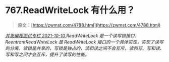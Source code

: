 <!--yml
category: 未分类
date: 0001-01-01 00:00:00
-->

# 767.ReadWriteLock 有什么用？

> 原文：[https://zwmst.com/4788.html](https://zwmst.com/4788.html)

   [ *并发编程面试专栏* ](https://zwmst.com/%e5%b9%b6%e5%8f%91%e7%bc%96%e7%a8%8b%e9%9d%a2%e8%af%95%e4%b8%93%e6%a0%8f)*[ <time datetime="2021-10-10T22:48:19+08:00"> 2021-10-10 </time> ](https://zwmst.com/4788.html)  ReadWriteLock 是一个读写锁接口，ReentrantReadWriteLock 是 ReadWriteLock 接口的一个具体实现，实现了读写的分离，读锁是共享的，写锁是独占的，读和读之间不会互斥，读和写、写和读、写和写之间才会互斥，提升了读写的性能。*